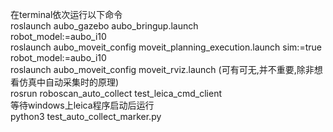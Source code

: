 在terminal依次运行以下命令<br>
roslaunch aubo_gazebo aubo_bringup.launch<br> robot_model:=aubo_i10<br>
roslaunch aubo_moveit_config moveit_planning_execution.launch sim:=true robot_model:=aubo_i10<br>
roslaunch aubo_moveit_config moveit_rviz.launch (可有可无,并不重要,除非想看仿真中自动采集时的原理)<br>
rosrun roboscan_auto_collect test_leica_cmd_client<br>
等待windows上leica程序启动后运行<br>
python3 test_auto_collect_marker.py<br>